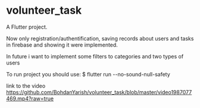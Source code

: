 # volunteer_task

A Flutter project.

Now only registration/authentification, saving records about users and tasks in firebase and showing it were implemented.

In future i want to implement some filters to categories and two types of users 

To run project you should use: $ flutter run --no-sound-null-safety

link to the video https://github.com/BohdanYarish/volunteer_task/blob/master/video1987077469.mp4?raw=true
